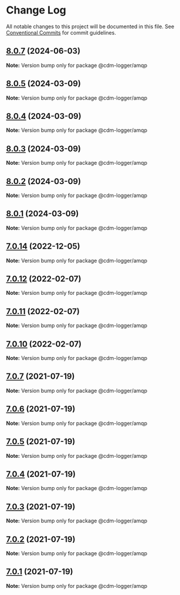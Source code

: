 # Change Log

All notable changes to this project will be documented in this file.
See [Conventional Commits](https://conventionalcommits.org) for commit guidelines.

## [8.0.7](https://github.com/cdmbase/cdm-logger/compare/v8.0.6...v8.0.7) (2024-06-03)

**Note:** Version bump only for package @cdm-logger/amqp





## [8.0.5](https://github.com/cdmbase/cdm-logger/compare/v8.0.4...v8.0.5) (2024-03-09)

**Note:** Version bump only for package @cdm-logger/amqp





## [8.0.4](https://github.com/cdmbase/cdm-logger/compare/v8.0.3...v8.0.4) (2024-03-09)

**Note:** Version bump only for package @cdm-logger/amqp





## [8.0.3](https://github.com/cdmbase/cdm-logger/compare/v8.0.2...v8.0.3) (2024-03-09)

**Note:** Version bump only for package @cdm-logger/amqp





## [8.0.2](https://github.com/cdmbase/cdm-logger/compare/v8.0.1...v8.0.2) (2024-03-09)

**Note:** Version bump only for package @cdm-logger/amqp





## [8.0.1](https://github.com/cdmbase/cdm-logger/compare/v7.0.14...v8.0.1) (2024-03-09)

**Note:** Version bump only for package @cdm-logger/amqp





## [7.0.14](https://github.com/cdmbase/cdm-logger/compare/v7.0.13...v7.0.14) (2022-12-05)

**Note:** Version bump only for package @cdm-logger/amqp





## [7.0.12](https://github.com/cdmbase/cdm-logger/compare/v7.0.11...v7.0.12) (2022-02-07)

**Note:** Version bump only for package @cdm-logger/amqp





## [7.0.11](https://github.com/cdmbase/cdm-logger/compare/v7.0.10...v7.0.11) (2022-02-07)

**Note:** Version bump only for package @cdm-logger/amqp





## [7.0.10](https://github.com/cdmbase/cdm-logger/compare/v7.0.9...v7.0.10) (2022-02-07)

**Note:** Version bump only for package @cdm-logger/amqp





## [7.0.7](https://github.com/cdmbase/cdm-logger/compare/v7.0.6...v7.0.7) (2021-07-19)

**Note:** Version bump only for package @cdm-logger/amqp





## [7.0.6](https://github.com/cdmbase/cdm-logger/compare/v7.0.5...v7.0.6) (2021-07-19)

**Note:** Version bump only for package @cdm-logger/amqp





## [7.0.5](https://github.com/cdmbase/cdm-logger/compare/v7.0.4...v7.0.5) (2021-07-19)

**Note:** Version bump only for package @cdm-logger/amqp





## [7.0.4](https://github.com/cdmbase/cdm-logger/compare/v7.0.3...v7.0.4) (2021-07-19)

**Note:** Version bump only for package @cdm-logger/amqp





## [7.0.3](https://github.com/cdmbase/cdm-logger/compare/v7.0.2...v7.0.3) (2021-07-19)

**Note:** Version bump only for package @cdm-logger/amqp





## [7.0.2](https://github.com/cdmbase/cdm-logger/compare/v7.0.1...v7.0.2) (2021-07-19)

**Note:** Version bump only for package @cdm-logger/amqp





## [7.0.1](https://github.com/cdmbase/cdm-logger/compare/v6.0.0...v7.0.1) (2021-07-19)

**Note:** Version bump only for package @cdm-logger/amqp
